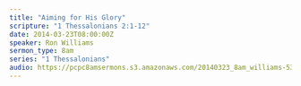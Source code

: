 ```yaml
---
title: "Aiming for His Glory"
scripture: "1 Thessalonians 2:1-12"
date: 2014-03-23T08:00:00Z
speaker: Ron Williams
sermon_type: 8am
series: "1 Thessalonians"
audio: https://pcpc8amsermons.s3.amazonaws.com/20140323_8am_williams-5330a3c4e87d7.mp3 
---
```



